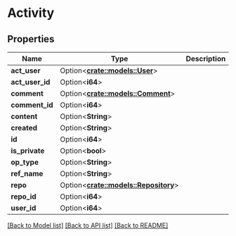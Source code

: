 # Activity

## Properties

Name | Type | Description | Notes
------------ | ------------- | ------------- | -------------
**act_user** | Option<[**crate::models::User**](User.md)> |  | [optional]
**act_user_id** | Option<**i64**> |  | [optional]
**comment** | Option<[**crate::models::Comment**](Comment.md)> |  | [optional]
**comment_id** | Option<**i64**> |  | [optional]
**content** | Option<**String**> |  | [optional]
**created** | Option<**String**> |  | [optional]
**id** | Option<**i64**> |  | [optional]
**is_private** | Option<**bool**> |  | [optional]
**op_type** | Option<**String**> |  | [optional]
**ref_name** | Option<**String**> |  | [optional]
**repo** | Option<[**crate::models::Repository**](Repository.md)> |  | [optional]
**repo_id** | Option<**i64**> |  | [optional]
**user_id** | Option<**i64**> |  | [optional]

[[Back to Model list]](../README.md#documentation-for-models) [[Back to API list]](../README.md#documentation-for-api-endpoints) [[Back to README]](../README.md)


